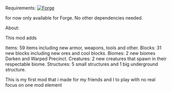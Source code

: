 Requirements:
[![Forge](https://img.shields.io/badge/Requires_Forge-orange?style=for-the-badge&logo=curseforge&logoColor=%23F16436)](https://www.curseforge.com/linkout?remoteUrl=https%253a%252f%252ffiles.minecraftforge.net%252fnet%252fminecraftforge%252fforge%252f)

for now only available for Forge. No other dependencies needed.

About:

This mod adds

Items: 59 items including new armor, weapons, tools and other.
Blocks: 31 new blocks including new ores and cool blocks.
Biomes: 2 new biomes Darken and Warped Precinct.
Creatures: 2 new creatures that spawn in their respectable biome.
Structures: 5 small structures and 1 big underground structure.





This is my first mod that i made for my friends and I to play with no real focus on one mod element
